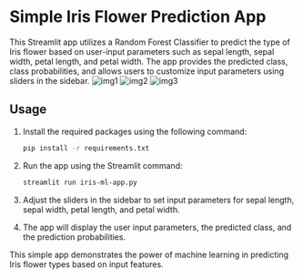 # Simple Iris Flower Prediction App

This Streamlit app utilizes a Random Forest Classifier to predict the type of Iris flower based on user-input parameters such as sepal length, sepal width, petal length, and petal width. The app provides the predicted class, class probabilities, and allows users to customize input parameters using sliders in the sidebar.
![img1](https://github.com/TechGeek-Mohit/iris-flower-classification/assets/101231709/1ad149fe-3a4f-43d7-a2df-049c526c27fa)
![img2](https://github.com/TechGeek-Mohit/iris-flower-classification/assets/101231709/4ecb983e-4bfb-4c65-8453-989e2409010a)
![img3](https://github.com/TechGeek-Mohit/iris-flower-classification/assets/101231709/9d77075b-2d7d-49a8-99be-c1aa65e97ec7)

## Usage

1. Install the required packages using the following command:
    ```bash
    pip install -r requirements.txt
    ```

2. Run the app using the Streamlit command:
    ```bash
    streamlit run iris-ml-app.py
    ```

3. Adjust the sliders in the sidebar to set input parameters for sepal length, sepal width, petal length, and petal width.
4. The app will display the user input parameters, the predicted class, and the prediction probabilities.

This simple app demonstrates the power of machine learning in predicting Iris flower types based on input features.
